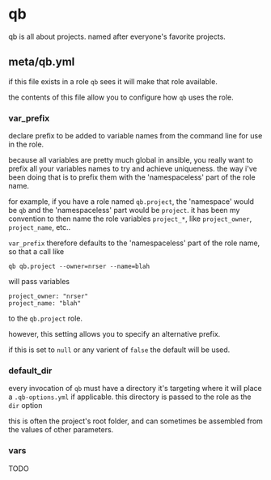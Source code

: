# qb #

qb is all about projects. named after everyone's favorite projects.

## meta/qb.yml ##

if this file exists in a role `qb` sees it will make that role available.

the contents of this file allow you to configure how `qb` uses the role.

### var_prefix ###

declare prefix to be added to variable names from the command line for
use in the role.

because all variables are pretty much global in ansible, you really want to prefix all your variables names to try and achieve uniqueness. the way i've been doing that is to prefix them with the 'namespaceless' part of the role name.

for example, if you have a role named `qb.project`, the 'namespace' would be `qb` and the 'namespaceless' part would be `project`. it has been my convention to then name the role variables `project_*`, like `project_owner`, `project_name`, etc..

`var_prefix` therefore defaults to the 'namespaceless' part of the role name, so that a call like

    qb qb.project --owner=nrser --name=blah

will pass variables

    project_owner: "nrser"
    project_name: "blah"

to the `qb.project` role.

however, this setting allows you to specify an alternative prefix. 

if this is set to `null` or any varient of `false` the default will be used.

### default_dir ###

every invocation of `qb` must have a directory it's targeting where it will place a `.qb-options.yml` if applicable. this directory is passed to the role as the `dir` option

this is often the project's root folder, and can sometimes be assembled from the values of other parameters.

### vars ###

TODO

